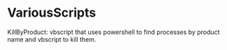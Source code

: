 # VariousScripts

KillByProduct: vbscript that uses powershell to find processes by product name and vbscript to kill them.
